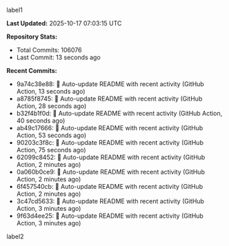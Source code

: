 
label1 
<!-- ACTIVITY_START -->
**Last Updated:** 2025-10-17 07:03:15 UTC

**Repository Stats:**
- Total Commits: 106076
- Last Commit: 13 seconds ago

**Recent Commits:**
- 9a74c38e88: 🤖 Auto-update README with recent activity (GitHub Action, 13 seconds ago)
- a8785f8745: 🤖 Auto-update README with recent activity (GitHub Action, 28 seconds ago)
- b32f4b1f0d: 🤖 Auto-update README with recent activity (GitHub Action, 40 seconds ago)
- ab49c17666: 🤖 Auto-update README with recent activity (GitHub Action, 53 seconds ago)
- 90203c3f8c: 🤖 Auto-update README with recent activity (GitHub Action, 75 seconds ago)
- 62099c8452: 🤖 Auto-update README with recent activity (GitHub Action, 2 minutes ago)
- 0a060b0ce9: 🤖 Auto-update README with recent activity (GitHub Action, 2 minutes ago)
- 6f457540cb: 🤖 Auto-update README with recent activity (GitHub Action, 2 minutes ago)
- 3c47cd5633: 🤖 Auto-update README with recent activity (GitHub Action, 3 minutes ago)
- 9f63d4ee25: 🤖 Auto-update README with recent activity (GitHub Action, 3 minutes ago)
<!-- ACTIVITY_END -->

label2
